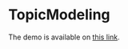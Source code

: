 # TopicModeling

The demo is available on <a href="https://saharmehrpour.github.io/TopicModeling/" target="_blank">this link</a>.

